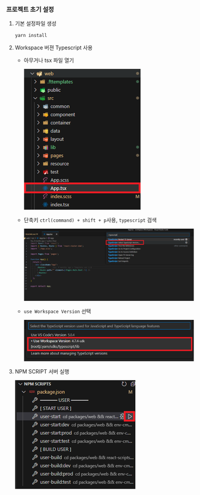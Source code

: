 ### **프로젝트 초기 설정**

1. 기본 설정파일 생성

   ```bash
   yarn install
   ```

1. Workspace 버젼 Typescript 사용

   - 아무거나 tsx 파일 열기

     ![](./images/01.png)

   - 단축키 `ctrl(command) + shift + p`사용, `typescript` 검색

     ![](./images/02.png)

   - `use Workspace Version` 선택

     ![](./images/03.png)

1. NPM SCRIPT 서버 실행

   ![](./images/04.png)
